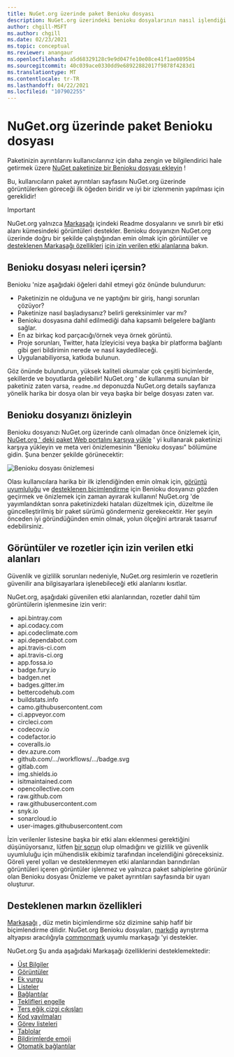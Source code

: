 ```yaml
---
title: NuGet.org üzerinde paket Benioku dosyası
description: NuGet.org üzerindeki benioku dosyalarının nasıl işlendiği ve sorunlarla çalışırken ne yapacaklarına ilişkin ayrıntılı açıklama.
author: chgill-MSFT
ms.author: chgill
ms.date: 02/23/2021
ms.topic: conceptual
ms.reviewer: anangaur
ms.openlocfilehash: a5d68329128c9e9d047fe10e08ce41f1ae0895b4
ms.sourcegitcommit: 40c039ace0330dd9e68922882017f9878f4283d1
ms.translationtype: MT
ms.contentlocale: tr-TR
ms.lasthandoff: 04/22/2021
ms.locfileid: "107902255"
---
```

# <a name="package-readme-on-nugetorg"></a>NuGet.org üzerinde paket Benioku dosyası

Paketinizin ayrıntılarını kullanıcılarınız için daha zengin ve bilgilendirici hale getirmek üzere [NuGet paketinize bir Benioku dosyası ekleyin](https://docs.microsoft.com/nuget/reference/msbuild-targets#packagereadmefile) !

Bu, kullanıcıların paket ayrıntıları sayfasını NuGet.org üzerinde görüntülerken göreceği ilk öğeden biridir ve iyi bir izlenmenin yapılması için gereklidir!

> [!IMPORTANT]
> NuGet.org yalnızca [Markaşağı](https://daringfireball.net/projects/markdown/) içindeki Readme dosyalarını ve sınırlı bir etki alanı kümesindeki görüntüleri destekler. Benioku dosyanızın NuGet.org üzerinde doğru bir şekilde çalıştığından emin olmak için görüntüler ve [desteklenen Markaşağı özellikleri](#supported-markdown-features) [için izin verilen etki alanlarına](#allowed-domains-for-images-and-badges) bakın.

## <a name="what-should-my-readme-include"></a>Benioku dosyası neleri içersin?

Benioku 'nize aşağıdaki öğeleri dahil etmeyi göz önünde bulundurun:
* Paketinizin ne olduğuna ve ne yaptığını bir giriş, hangi sorunları çözüyor?
* Paketinize nasıl başladıysanız? belirli gereksinimler var mı?
* Benioku dosyasına dahil edilmediği daha kapsamlı belgelere bağlantı sağlar.
* En az birkaç kod parçacığı/örnek veya örnek görüntü.
* Proje sorunları, Twitter, hata İzleyicisi veya başka bir platforma bağlantı gibi geri bildirimin nerede ve nasıl kaydedileceği.
* Uygulanabiliyorsa, katkıda bulunun.

Göz önünde bulundurun, yüksek kaliteli okumalar çok çeşitli biçimlerde, şekillerde ve boyutlarda gelebilir! NuGet.org ' de kullanıma sunulan bir paketiniz zaten varsa, `readme.md` deponuzda NuGet.org details sayfanıza yönelik harika bir dosya olan bir veya başka bir belge dosyası zaten var.

## <a name="preview-your-readme"></a>Benioku dosyanızı önizleyin

Benioku dosyanızı NuGet.org üzerinde canlı olmadan önce önizlemek için, [NuGet.org ' deki paket Web portalını karşıya yükle](https://docs.microsoft.com/nuget/nuget-org/publish-a-package#web-portal-use-the-upload-package-tab-on-nugetorg) ' yi kullanarak paketinizi karşıya yükleyin ve meta veri önizlemesinin "Benioku dosyası" bölümüne gidin. Şuna benzer şekilde görünecektir:

![Benioku dosyası önizlemesi](media\readme-upload-preview.PNG)

Olası kullanıcılara harika bir ilk izlendiğinden emin olmak için, [görüntü uyumluluğu](#allowed-domains-for-images-and-badges) ve [desteklenen biçimlendirme](#supported-markdown-features) için Benioku dosyanızı gözden geçirmek ve önizlemek için zaman ayırarak kullanın! NuGet.org 'de yayımlandıktan sonra paketinizdeki hataları düzeltmek için, düzeltme ile güncelleştirilmiş bir paket sürümü göndermeniz gerekecektir. Her şeyin önceden iyi göründüğünden emin olmak, yolun ölçeğini artırarak tasarruf edebilirsiniz.
## <a name="allowed-domains-for-images-and-badges"></a>Görüntüler ve rozetler için izin verilen etki alanları

Güvenlik ve gizlilik sorunları nedeniyle, NuGet.org resimlerin ve rozetlerin güvenilir ana bilgisayarlara işlenebileceği etki alanlarını kısıtlar. 

NuGet.org, aşağıdaki güvenilen etki alanlarından, rozetler dahil tüm görüntülerin işlenmesine izin verir:
* api.bintray.com
* api.codacy.com
* api.codeclimate.com
* api.dependabot.com
* api.travis-ci.com
* api.travis-ci.org
* app.fossa.io
* badge.fury.io
* badgen.net
* badges.gitter.im
* bettercodehub.com
* buildstats.info
* camo.githubusercontent.com
* ci.appveyor.com
* circleci.com
* codecov.io
* codefactor.io
* coveralls.io
* dev.azure.com
* github.com/.../workflows/.../badge.svg
* gitlab.com
* img.shields.io
* isitmaintained.com
* opencollective.com
* raw.github.com
* raw.githubusercontent.com
* snyk.io
* sonarcloud.io
* user-images.githubusercontent.com

İzin verilenler listesine başka bir etki alanı eklenmesi gerektiğini düşünüyorsanız, lütfen [bir sorun](https://github.com/NuGet/NuGetGallery/issues) olup olmadığını ve gizlilik ve güvenlik uyumluluğu için mühendislik ekibimiz tarafından incelendiğini göreceksiniz. Göreli yerel yolları ve desteklenmeyen etki alanlarından barındırılan görüntüleri içeren görüntüler işlenmez ve yalnızca paket sahiplerine görünür olan Benioku dosyası Önizleme ve paket ayrıntıları sayfasında bir uyarı oluşturur.

## <a name="supported-markdown-features"></a>Desteklenen markın özellikleri
[Markaşağı](https://daringfireball.net/projects/markdown/) , düz metin biçimlendirme söz dizimine sahip hafif bir biçimlendirme dilidir. NuGet.org Benioku dosyaları, [markdig](https://github.com/lunet-io/markdig) ayrıştırma altyapısı aracılığıyla [commonmark](https://commonmark.org/) uyumlu markaşağı 'yi destekler.

NuGet.org Şu anda aşağıdaki Markaşağı özelliklerini desteklemektedir:
* [Üst Bilgiler](https://spec.commonmark.org/0.29/#atx-headings)
* [Görüntüler](https://spec.commonmark.org/0.29/#images)
* [Ek vurgu](https://github.com/xoofx/markdig/blob/master/src/Markdig.Tests/Specs/EmphasisExtraSpecs.md)
* [Listeler](https://spec.commonmark.org/0.29/#lists)
* [Bağlantılar](https://spec.commonmark.org/0.29/#links)
* [Teklifleri engelle](https://spec.commonmark.org/0.29/#block-quotes)
* [Ters eğik çizgi çıkışları](https://spec.commonmark.org/0.29/#backslash-escapes)
* [Kod yayılmaları](https://spec.commonmark.org/0.29/#code-spans)
* [Görev listeleri](https://github.com/xoofx/markdig/blob/master/src/Markdig.Tests/Specs/TaskListSpecs.md)
* [Tablolar](https://github.com/xoofx/markdig/blob/master/src/Markdig.Tests/Specs/PipeTableSpecs.md)
* [Bildirimlerde emoji](https://github.com/xoofx/markdig/blob/master/src/Markdig.Tests/Specs/EmojiSpecs.md)
* [Otomatik bağlantılar](https://github.com/xoofx/markdig/blob/master/src/Markdig.Tests/Specs/AutoLinks.md)

